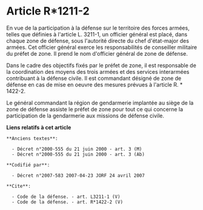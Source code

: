 # Article R*1211-2

En vue de la participation à la défense sur le territoire des forces armées, telles que définies à l'article L. 3211-1, un
officier général est placé, dans chaque zone de défense, sous l'autorité directe du chef d'état-major des armées. Cet
officier général exerce les responsabilités de conseiller militaire du préfet de zone. Il prend le nom d'officier général de
zone de défense. 

Dans le cadre des objectifs fixés par le préfet de zone, il est responsable de la coordination des moyens des trois armées et
des services interarmées contribuant à la défense civile. Il est commandant désigné de zone de défense en cas de mise en
oeuvre des mesures prévues à l'article R. * 1422-2. 

Le général commandant la région de gendarmerie implantée au siège de la zone de défense assiste le préfet de zone pour tout
ce qui concerne la participation de la gendarmerie aux missions de défense civile.

**Liens relatifs à cet article**

	**Anciens textes**:

	  - Décret n°2000-555 du 21 juin 2000 - art. 3 (M)
	  - Décret n°2000-555 du 21 juin 2000 - art. 3 (Ab)

	**Codifié par**:

	  - Décret n°2007-583 2007-04-23 JORF 24 avril 2007

	**Cite**:

	  - Code de la défense. - art. L3211-1 (V)
	  - Code de la défense. - art. R*1422-2 (V)

